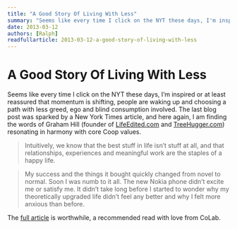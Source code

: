 ```yaml
---
title: "A Good Story Of Living With Less"
summary: "Seems like every time I click on the NYT these days, I'm inspired or at least reassured that momentum is shifting, people are waking up and choosing a path with less greed, ego and blind consumption involved."
date: 2013-03-12
authors: [Ralph]
readfullarticle: 2013-03-12-a-good-story-of-living-with-less
---
```


# A Good Story Of Living With Less

Seems like every time I click on the NYT these days, I’m inspired or at least reassured that momentum is shifting, people are waking up and choosing a path with less greed, ego and blind consumption involved. The last blog post was sparked by a New York Times article, and here again, I am finding the words of Graham Hill (founder of [LifeEdited.com](http://www.lifeedited.com/) and [TreeHugger.com](http://www.treehugger.com/)) resonating in harmony with core Coop values.

> Intuitively, we know that the best stuff in life isn’t stuff at all, and that relationships, experiences and meaningful work are the staples of a happy life.

> My success and the things it bought quickly changed from novel to normal. Soon I was numb to it all. The new Nokia phone didn’t excite me or satisfy me. It didn’t take long before I started to wonder why my theoretically upgraded life didn’t feel any better and why I felt more anxious than before.

The [full article](http://www.nytimes.com/2013/03/10/opinion/sunday/living-with-less-a-lot-less.html?pagewanted=all) is worthwhile, a recommended read with love from CoLab.
